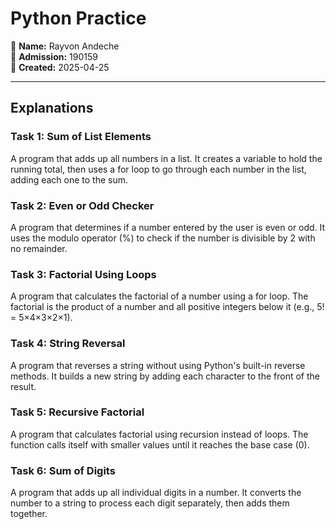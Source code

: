 # Python Practice 

👤 **Name:** Rayvon Andeche  
🔢 **Admission:** 190159  
📅 **Created:** 2025-04-25

---

## Explanations

### Task 1: Sum of List Elements
A program that adds up all numbers in a list. It creates a variable to hold the running total, then uses a for loop to go through each number in the list, adding each one to the sum.

### Task 2: Even or Odd Checker
A program that determines if a number entered by the user is even or odd. It uses the modulo operator (%) to check if the number is divisible by 2 with no remainder.

### Task 3: Factorial Using Loops
A program that calculates the factorial of a number using a for loop. The factorial is the product of a number and all positive integers below it (e.g., 5! = 5×4×3×2×1).

### Task 4: String Reversal
A program that reverses a string without using Python's built-in reverse methods. It builds a new string by adding each character to the front of the result.

### Task 5: Recursive Factorial
A program that calculates factorial using recursion instead of loops. The function calls itself with smaller values until it reaches the base case (0).

### Task 6: Sum of Digits
A program that adds up all individual digits in a number. It converts the number to a string to process each digit separately, then adds them together.